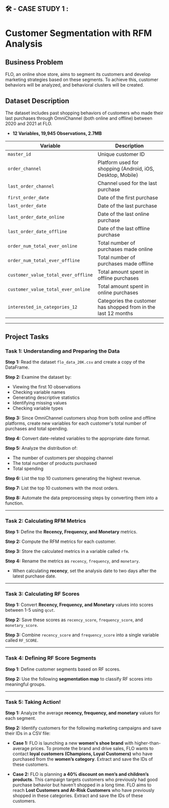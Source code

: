 ## 🛠 - CASE STUDY 1 : 

# **Customer Segmentation with RFM Analysis**

## **Business Problem**
FLO, an online shoe store, aims to segment its customers and develop marketing strategies based on these segments. To achieve this, customer behaviors will be analyzed, and behavioral clusters will be created.

## **Dataset Description**
The dataset includes past shopping behaviors of customers who made their last purchases through OmniChannel (both online and offline) between 2020 and 2021 at FLO.

- **12 Variables, 19,945 Observations, 2.7MB**

| Variable | Description |
|----------|-------------|
| `master_id` | Unique customer ID |
| `order_channel` | Platform used for shopping (Android, iOS, Desktop, Mobile) |
| `last_order_channel` | Channel used for the last purchase |
| `first_order_date` | Date of the first purchase |
| `last_order_date` | Date of the last purchase |
| `last_order_date_online` | Date of the last online purchase |
| `last_order_date_offline` | Date of the last offline purchase |
| `order_num_total_ever_online` | Total number of purchases made online |
| `order_num_total_ever_offline` | Total number of purchases made offline |
| `customer_value_total_ever_offline` | Total amount spent in offline purchases |
| `customer_value_total_ever_online` | Total amount spent in online purchases |
| `interested_in_categories_12` | Categories the customer has shopped from in the last 12 months |

---

## **Project Tasks**

### **Task 1: Understanding and Preparing the Data**
**Step 1:** Read the dataset `flo_data_20K.csv` and create a copy of the DataFrame.

**Step 2:** Examine the dataset by:
  - Viewing the first 10 observations
  - Checking variable names
  - Generating descriptive statistics
  - Identifying missing values
  - Checking variable types

**Step 3:** Since OmniChannel customers shop from both online and offline platforms, create new variables for each customer's total number of purchases and total spending.

**Step 4:** Convert date-related variables to the appropriate date format.

**Step 5:** Analyze the distribution of:
  - The number of customers per shopping channel
  - The total number of products purchased
  - Total spending

**Step 6:** List the top 10 customers generating the highest revenue.

**Step 7:** List the top 10 customers with the most orders.

**Step 8:** Automate the data preprocessing steps by converting them into a function.

---

### **Task 2: Calculating RFM Metrics**
**Step 1:** Define the **Recency, Frequency, and Monetary** metrics.

**Step 2:** Compute the RFM metrics for each customer.

**Step 3:** Store the calculated metrics in a variable called `rfm`.

**Step 4:** Rename the metrics as `recency`, `frequency`, and `monetary`.
- When calculating **recency**, set the analysis date to two days after the latest purchase date.

---

### **Task 3: Calculating RF Scores**
**Step 1:** Convert **Recency, Frequency, and Monetary** values into scores between 1-5 using `qcut`.

**Step 2:** Save these scores as `recency_score`, `frequency_score`, and `monetary_score`.

**Step 3:** Combine `recency_score` and `frequency_score` into a single variable called `RF_SCORE`.

---

### **Task 4: Defining RF Score Segments**
**Step 1:** Define customer segments based on RF scores.

**Step 2:** Use the following **segmentation map** to classify RF scores into meaningful groups.

---

### **Task 5: Taking Action!**
**Step 1:** Analyze the average **recency, frequency, and monetary** values for each segment.

**Step 2:** Identify customers for the following marketing campaigns and save their IDs in a CSV file:

  - **Case 1:** FLO is launching a new **women's shoe brand** with higher-than-average prices. To promote the brand and drive sales, FLO wants to contact **loyal customers (Champions, Loyal Customers)** who have purchased from the **women’s category**. Extract and save the IDs of these customers.

  - **Case 2:** FLO is planning **a 40% discount on men’s and children’s products**. This campaign targets customers who previously had good purchase behavior but haven’t shopped in a long time. FLO aims to reach **Lost Customers and At-Risk Customers** who have previously shopped in these categories. Extract and save the IDs of these customers.



